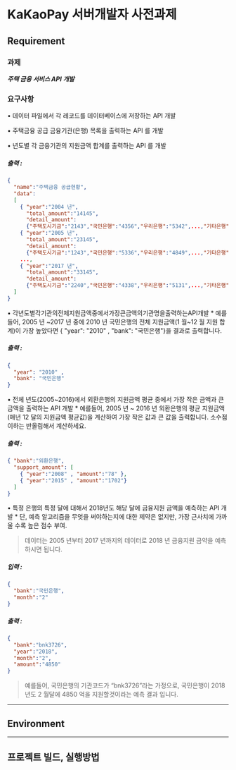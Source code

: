 # KaKaoPay 서버개발자 사전과제


## Requirement

### 과제
***주택 금융 서비스 API 개발***

### 요구사항
• 데이터 파일에서 각 레코드를 데이터베이스에 저장하는 API 개발

• 주택금융 공급 금융기관(은행) 목록을 출력하는 API 를 개발

• 년도별 각 금융기관의 지원금액 합계를 출력하는 API 를 개발
##### 출력 :
```json
{
  "name":"주택금융 공급현황", 
  "data":
  [
    { "year":"2004 년", 
      "total_amount":"14145", 
      "detail_amount":
      {"주택도시기금":"2143","국민은행":"4356","우리은행":"5342",...,"기타은행":"1324"}},
    { "year":"2005 년",
      "total_amount":"23145", 
      "detail_amount":
      {"주택도시기금":"1243","국민은행":"5336","우리은행":"4849",...,"기타은행":"1093"}},
    ...,
    { "year":"2017 년", 
      "total_amount":"33145", 
      "detail_amount":
      {"주택도시기금":"2240","국민은행":"4338","우리은행":"5131",...,"기타은행":"1392"}}
  ]
}
```

• 각년도별각기관의전체지원금액중에서가장큰금액의기관명을출력하는API개발 
    * 예를들어, 2005 년 ~2017 년 중에 2010 년 국민은행의 전체 지원금액(1 월~12 월 지원 합계)이 가장 높았다면 { "year": "2010" , "bank": "국민은행"}을 결과로 출력합니다.
##### 출력 :
```json
{
  "year": "2010" , 
  "bank": "국민은행"
}
```

• 전체 년도(2005~2016)에서 외환은행의 지원금액 평균 중에서 가장 작은 금액과 큰 금액을 출력하는 API 개발
    * 예를들어, 2005 년 ~ 2016 년 외환은행의 평균 지원금액 (매년 12 달의 지원금액 평균값)을 계산하여 가장 작은 값과 큰 값을 출력합니다. 소수점 이하는 반올림해서 계산하세요.
##### 출력 :
```json
{ "bank":"외환은행", 
  "support_amount": [
    { "year":"2008" , "amount":"78" },
    { "year":"2015" , "amount":"1702"} 
  ]
}
```

• 특정 은행의 특정 달에 대해서 2018년도 해당 달에 금융지원 금액을 예측하는 API 개발
    * 단, 예측 알고리즘을 무엇을 써야하는지에 대한 제약은 없지만, 가장 근사치에 가까울 수록 높은 점수 부여.

> 데이터는 2005 년부터 2017 년까지의 데이터로 2018 년 금융지원 금약을 예측하시면 됩니다.

##### 입력 :
```json
{
  "bank":"국민은행", 
  "month":"2"
}
```
##### 출력 :
```json
{
  "bank":"bnk3726", 
  "year":"2018", 
  "month":"2", 
  "amount":"4850"
}
```

> 예를들어, 국민은행의 기관코드가 “bnk3726”라는 가정으로, 국민은행이 2018 년도 2 월달에 4850 억을 지원할것이라는 예측 결과 입니다.

---

## Environment


---

## 프로젝트 빌드, 실행방법

